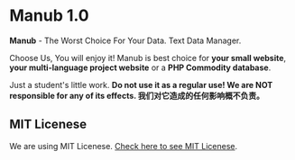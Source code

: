 # Manub 1.0

**Manub** - The Worst Choice For Your Data. Text Data Manager.

Choose Us, You will enjoy it! Manub is best choice for **your small website**, **your multi-language project website** or a **PHP Commodity database**.

Just a student's little work. **Do not use it as a regular use! We are NOT responsible for any of its effects. 我们对它造成的任何影响概不负责。**

## MIT Licenese

We are using MIT Licenese. [Check here to see MIT Licenese](Licenese).
